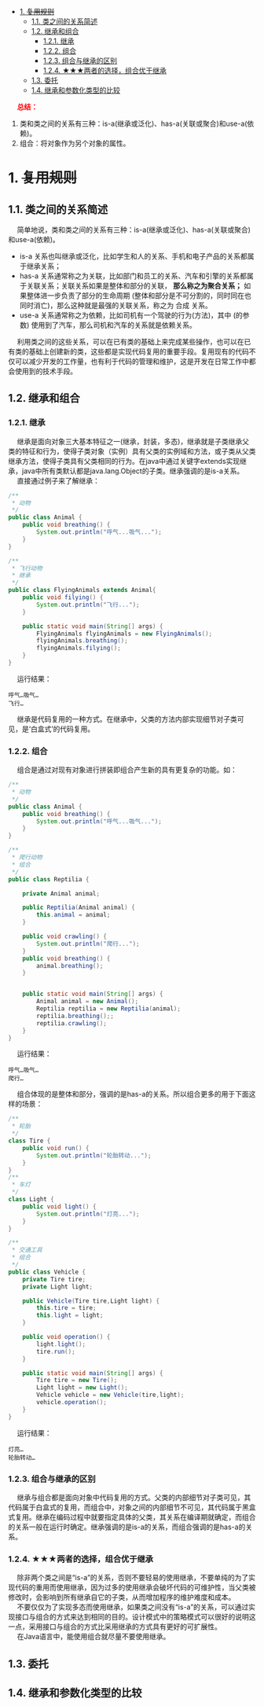 
<!-- TOC -->

- [1. ~~复用规则~~](#1-复用规则)
    - [1.1. 类之间的关系简述](#11-类之间的关系简述)
    - [1.2. 继承和组合](#12-继承和组合)
        - [1.2.1. 继承](#121-继承)
        - [1.2.2. 组合](#122-组合)
        - [1.2.3. 组合与继承的区别](#123-组合与继承的区别)
        - [1.2.4. ★★★两者的选择，组合优于继承](#124-★★★两者的选择组合优于继承)
    - [1.3. 委托](#13-委托)
    - [1.4. 继承和参数化类型的比较](#14-继承和参数化类型的比较)

<!-- /TOC -->

&emsp; **<font color = "red">总结：</font>**  
1. 类和类之间的关系有三种：is-a(继承或泛化)、has-a(关联或聚合)和use-a(依赖)。  
2. 组合：将对象作为另个对象的属性。  

# 1. ~~复用规则~~  
<!-- 
可参考《设计模式 - 可复用面向对象软件的基础（高清版）》1.6.5 复用规则
理解对象、接口、类和继承之类的概念对大多数人来说并不难，问题的关键在于如何运用它们写出灵活的、可复用的软件。设计模式将告诉你怎样去做。  
1. 继承和组合的比较  
面向对象系统中功能复用的两种最常用技术是类继承和对象组合(object composition)。正如我们已解释过的，类继承允许你根据其他类的实现来定义一个类的实现。这种通过生成子类的复用通常被称为白箱复用(white-box reuse)。术语“白箱”是相对可视性而言：在继承方式中，父类的内部细节对子类可见。  
对象组合是类继承之外的另一种复用选择。新的更复杂的功能可以通过组装或组合对象来获得。对象组合要求被组合的对象具有良好定义的接口。这种复用风格被称为黑箱复用(black-box reuse)，因为对象的内部细节是不可见的。对象只以“黑箱”的形式出现。  

继承和组合各有优缺点。类继承是在编译时刻静态定义的，且可直接使用，因为程序设计语言直接支持类继承。类继承可以较方便地改变被复用的实现。当一个子类重定义一些而不是全部操作时，它也能影响它所继承的操作，只要在这些操作中调用了被重定义的操作。  
但是类继承也有一些不足之处。首先，因为继承在编译时刻就定义了，所以无法在运行时刻改变从父类继承的实现。更糟的是，父类通常至少定义了部分子类的具体表示。因为继承对子类揭示了其父类的实现细节，所以继承常被认为“破坏了封装性” 。子类中的实现与它的父类有如此紧密的依赖关系，以至于父类实现中的任何变化必然会导致子类发生变化。  

当你需要复用子类时，实现上的依赖性就会产生一些问题。如果继承下来的实现不适合解决新的问题，则父类必须重写或被其他更适合的类替换。这种依赖关系限制了灵活性并最终限制了复用性。一个可用的解决方法就是只继承抽象类，因为抽象类通常提供较少的实现。  
对象组合是通过获得对其他对象的引用而在运行时刻动态定义的。组合要求对象遵守彼此的接口约定，进而要求更仔细地定义接口，而这些接口并不妨碍你将一个对象和其他对象一起使用。这还会产生良好的结果：因为对象只能通过接口访问，所以我们并不破坏封装性；只要类型一致，运行时刻还可以用一个对象来替代另一个对象；更进一步，因为对象的实现是基于接口写的，所以实现上存在较少的依赖关系。  
对象组合对系统设计还有另一个作用，即优先使用对象组合有助于你保持每个类被封装，并被集中在单个任务上。这样类和类继承层次会保持较小规模，并且不太可能增长为不可控制的庞然大物。另一方面，基于对象组合的设计会有更多的对象 (而有较少的类)，且系统的行为将依赖于对象间的关系而不是被定义在某个类中。  

这导出了我们的面向对象设计的第二个原则：优先使用对象组合，而不是类继承。  
理想情况下，你不应为获得复用而去创建新的构件。你应该能够只使用对象组合技术，通过组装已有的构件就能获得你需要的功能。但是事实很少如此，因为可用构件的集合实际上并不足够丰富。使用继承的复用使得创建新的构件要比组装旧的构件来得容易。这样，继承和对象组合常一起使用。  
然而，我们的经验表明：设计者往往过度使用了继承这种复用技术。但依赖于对象组合技术的设计却有更好的复用性 (或更简单)。你将会看到设计模式中一再使用对象组合技术。  

2. 委托
委托(d e l e g a t i o n)是一种组合方法，它使组合具有与继承同样的复用能力 [ L i e 8 6 , J Z 9 1 ]。在委托方式下，有两个对象参与处理一个请求，接受请求的对象将操作委托给它的代理者
(d e l e g a t e)。这类似于子类将请求交给它的父类处理。使用继承时，被继承的操作总能引用接受请求的对象，C + +中通过t h i s成员变量，S m a l l t a l k中则通过s e l f。委托方式为了得到同样的
效果，接受请求的对象将自己传给被委托者（代理人），使被委托的操作可以引用接受请求的对象。  
举例来说，我们可以在窗口类中保存一个矩形类的实例变量来代理矩形类的特定操作，这样窗口类可以复用矩形类的操作，而不必像继承时那样定义成矩形类的子类。也就是说，一个窗口拥有一个矩形，而不是一个窗口就是一个矩形。窗口现在必须显式的将请求转发给它的矩形实例，而不是像以前它必须继承矩形的操作。
下面的图显示了窗口类将它的 A r e a操作委托给一个矩形实例。
![image](https://gitee.com/wt1814/pic-host/raw/master/images/java/design/design-23.png)  

箭头线表示一个类对另一个类实例的引用关系。引用名是可选的，本例为“ r e c t a n g l e”。
委托的主要优点在于它便于运行时刻组合对象操作以及改变这些操作的组合方式。假定
矩形对象和圆对象有相同的类型，我们只需简单的用圆对象替换矩形对象，则得到的窗口就
是圆形的。
委托与那些通过对象组合以取得软件灵活性的技术一样，具有如下不足之处：动态的、
高度参数化的软件比静态软件更难于理解。还有运行低效问题，不过从长远来看人的低效才
是更主要的。只有当委托使设计比较简单而不是更复杂时，它才是好的选择。要给出一个能
确切告诉你什么时候可以使用委托的规则是很困难的。因为委托可以得到的效率是与上下文
有关的，并且还依赖于你的经验。委托最适用于符合特定程式的情形，即标准模式的情形。
有一些模式使用了委托，如 S t a t e ( 5 . 8 )、S t r a t e g y ( 5 . 9 )和Vi s i t o r ( 5 . 11 )。在S t a t e模式中，一
个对象将请求委托给一个描述当前状态的 S t a t e对象来处理。在S t r a t e g y模式中，一个对象将一
个特定的请求委托给一个描述请求执行策略的对象，一个对象只会有一个状态，但它对不同
的请求可以有许多策略。这两个模式的目的都是通过改变受托对象来改变委托对象的行为。
在Vi s i t o r中，对象结构的每个元素上的操作总是被委托到 Vi s i t o r对象。
其他模式则没有这么多 地用到委托。M e d i a t o r ( 5 . 5 )引进了一个中介其他对象间通信的对
象。有时， M e d i a t o r对象只是简单地将请求转发给其他对象；有时，它沿着指向自己的引用
来传递请求，使用真正意义的委托。 Chain of Responsibility(5.1)通过将请求沿着对象链传递
来处理请求，有时，这个请求本身带有一个接受请求对象的引用，这时该模式就使用了委托。
B r i d g e ( 4 . 2 )将实现和抽象分离开，如果抽象和一个特定实现非常匹配，那么这个实现可以代
理抽象的操作。
委托是对象组合的特例。它告诉你对象组合作为一个代码复用机制可以替代继承。
3. 继承和参数化类型的比较
另一种功能复用技术 (并非严格的面向对象技术 )是参数化类型(parameterized type)，也就
是类属( g e n e r i c ) ( A d a、E i ff e l )或模板( t e m p l a t e s ) ( C + + )。它允许你在定义一个类型时并不指定该
类型所用到的其他所有类型。未经指定的类型在使用时以参数形式提供。例如，一个列表类
能够以它所包含元素的类型来进行参数化。如果你想声明一个 I n t e g e r列表，只需将 I n t e g e r类
型作为列表参数化类型的参数值；声明一个 S t r i n g列表，只需提供 S t r i n g类型作为参数值。语
言的实现将会为各种元素类型创建相应的列表类模板的定制版本。
参数化类型给我们提供除了类继承和对象组合外的第三种方法来组合面向对象系统中的
行为。许多设计可以使用这三种技术中的任何一种来实现。实现一个以元素比较操作为可变
元的排序例程，可有如下方法：
1) 通过子类实现该操作( Template Method(5.10)的一个应用)。
2 ) 实现为传给排序例程的对象的职责 ( S t r a t e g y ( 5 . 9 ) )。
3) 作为C + +模板或A d a类属的参数，以指定元素比较操作的名称。
这些技术存在着极大的不同之处。对象组合技术允许你在运行时刻改变被组合的行为，
但是它存在间接性，比较低效。继承允许你提供操作的缺省实现，并通过子类重定义这些操
作。参数化类型允许你改变类所用到的类型。但是继承和参数化类型都不能在运行时刻改变。
哪一种方法最佳，取决于你设计和实现的约束条件。

-->

## 1.1. 类之间的关系简述
&emsp; 简单地说，类和类之间的关系有三种：is-a(继承或泛化)、has-a(关联或聚合)和use-a(依赖)。  

* is-a 关系也叫继承或泛化，比如学生和人的关系、手机和电子产品的关系都属于继承关系；
* has-a 关系通常称之为关联，比如部门和员工的关系、汽车和引擎的关系都属于关联关系；关联关系如果是整体和部分的关联， **那么称之为聚合关系；** 如果整体进一步负责了部分的生命周期 (整体和部分是不可分割的，同时同在也同时消亡)，那么这种就是最强的关联关系，称之为 合成 关系。
* use-a 关系通常称之为依赖，比如司机有一个驾驶的行为(方法)，其中 (的参数) 使用到了汽车，那么司机和汽车的关系就是依赖关系。

&emsp; 利用类之间的这些关系，可以在已有类的基础上来完成某些操作，也可以在已有类的基础上创建新的类，这些都是实现代码复用的重要手段。复用现有的代码不仅可以减少开发的工作量，也有利于代码的管理和维护，这是开发在日常工作中都会使用到的技术手段。  

## 1.2. 继承和组合
<!-- 
https://mp.weixin.qq.com/s/KksIdVFsh2mr3kZvrNQHgg
https://time.geekbang.org/column/article/169593
https://www.jianshu.com/p/349bf04a9d4d
https://www.junmajinlong.com/coding/inherit_composition_delegate/
-->

### 1.2.1. 继承
&emsp; 继承是面向对象三大基本特征之一(继承，封装，多态)，继承就是子类继承父类的特征和行为，使得子类对象（实例）具有父类的实例域和方法，或子类从父类继承方法，使得子类具有父类相同的行为。在java中通过关键字extends实现继承，java中所有类默认都是java.lang.Object的子类。继承强调的是is-a关系。  
&emsp; 直接通过例子来了解继承：  

```java
/**
 * 动物
 */
public class Animal {
    public void breathing() {
        System.out.println("呼气...吸气...");
    }
}
```

```java
/**
 * 飞行动物
 * 继承
 */
public class FlyingAnimals extends Animal{
    public void filying() {
        System.out.println("飞行...");
    }

    public static void main(String[] args) {
        FlyingAnimals flyingAnimals = new FlyingAnimals();
        flyingAnimals.breathing();
        flyingAnimals.filying();
    }
}
```

&emsp; 运行结果：  

```
呼气…吸气…
飞行…
```
&emsp; 继承是代码复用的一种方式。在继承中，父类的方法内部实现细节对子类可见，是‘白盒式’的代码复用。  


### 1.2.2. 组合
&emsp; 组合是通过对现有对象进行拼装即组合产生新的具有更复杂的功能。如：  

```java
/**
 * 动物
 */
public class Animal {
    public void breathing() {
        System.out.println("呼气...吸气...");
    }
}
```

```java
/**
 * 爬行动物
 * 组合
 */
public class Reptilia {

    private Animal animal;

    public Reptilia(Animal animal) {
        this.animal = animal;
    }

    public void crawling() {
        System.out.println("爬行...");
    }
    public void breathing() {
        animal.breathing();
    }


    public static void main(String[] args) {
        Animal animal = new Animal();
        Reptilia reptilia = new Reptilia(animal);
        reptilia.breathing();;
        reptilia.crawling();
    }
}
```

&emsp; 运行结果：  

```
呼气…吸气…
爬行…
```

&emsp; 组合体现的是整体和部分，强调的是has-a的关系。所以组合更多的用于下面这样的场景：  

```java
/**
 * 轮胎
 */
class Tire {
    public void run() {
        System.out.println("轮胎转动...");
    }
}
/**
 * 车灯
 */
class Light {
    public void light() {
        System.out.println("灯亮...");
    }
}
```

```java
/**
 * 交通工具
 * 组合
 */
public class Vehicle {
    private Tire tire;
    private Light light;

    public Vehicle(Tire tire,Light light) {
        this.tire = tire;
        this.light = light;
    }

    public void operation() {
        light.light();
        tire.run();
    }

    public static void main(String[] args) {
        Tire tire = new Tire();
        Light light = new Light();
        Vehicle vehicle = new Vehicle(tire,light);
        vehicle.operation();
    }
}
```


&emsp; 运行结果：  

```
灯亮…
轮胎转动…
```

### 1.2.3. 组合与继承的区别 
<!-- 
https://blog.csdn.net/zymx14/article/details/79605926
-->
&emsp; 继承与组合都是面向对象中代码复用的方式。父类的内部细节对子类可见，其代码属于白盒式的复用，而组合中，对象之间的内部细节不可见，其代码属于黑盒式复用。继承在编码过程中就要指定具体的父类，其关系在编译期就确定，而组合的关系一般在运行时确定。继承强调的是is-a的关系，而组合强调的是has-a的关系。  


### 1.2.4. ★★★两者的选择，组合优于继承  
&emsp; 除非两个类之间是“is-a”的关系，否则不要轻易的使用继承，不要单纯的为了实现代码的重用而使用继承，因为过多的使用继承会破坏代码的可维护性，当父类被修改时，会影响到所有继承自它的子类，从而增加程序的维护难度和成本。  
&emsp; 不要仅仅为了实现多态而使用继承，如果类之间没有“is-a”的关系，可以通过实现接口与组合的方式来达到相同的目的。设计模式中的策略模式可以很好的说明这一点，采用接口与组合的方式比采用继承的方式具有更好的可扩展性。  
&emsp; 在Java语言中，能使用组合就尽量不要使用继承。  

## 1.3. 委托  

## 1.4. 继承和参数化类型的比较

